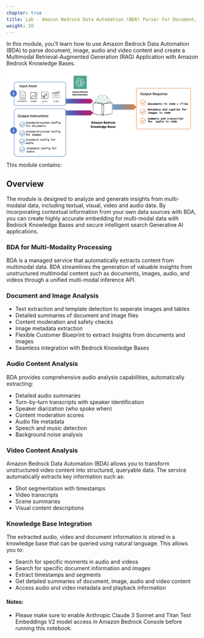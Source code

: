 ```yaml
---
chapter: true
title: Lab - Amazon Bedrock Data Automation (BDA) Parser for Document, Image Audio and Video files
weight: 20
---
```


In this module, you'll learn how to use Amazon Bedrock Data Automation (BDA) to parse document, image, audio and video content and create a Multimodal Retrieval-Augmented Generation (RAG) Application with Amazon Bedrock Knowledge Bases. 
![BDA video and audio with KB Architecture](../static/bda_kb_integration.png)
This module contains:

## Overview
The module is designed to analyze and generate insights from multi-modalal data, including textual, visual, video and audio data. By incorporating contextual information from your own data sources with BDA, you can create highly accurate embedding for multi-modal data with Bedrock Knowledge Bases and secure intelligent search Generative AI applications.

### BDA for Multi-Modality Processing
BDA is a managed service that automatically extracts content from multimodal data. BDA streamlines the generation of valuable insights from unstructured multimodal content such as documents, images, audio, and videos through a unified multi-modal inference API.

### Document and Image Analysis
- Text extraction and template detection to seperate images and tables
- Detailed summaries of document and image files
- Content moderation and safety checks
- Image metadata extraction
- Flexible Customer Blueprint to extract Insights from documents and images 
- Seamless integration with Bedrock Knowledge Bases

### Audio Content Analysis
BDA provides comprehensive audio analysis capabilities, automatically extracting:
- Detailed audio summaries
- Turn-by-turn transcripts with speaker identification
- Speaker diarization (who spoke when)
- Content moderation scores
- Audio file metadata
- Speech and music detection
- Background noise analysis

### Video Content Analysis
Amazon Bedrock Data Automation (BDA) allows you to transform unstructured video content into structured, queryable data. The service automatically extracts key information such as:
- Shot segmentation with timestamps
- Video transcripts
- Scene summaries
- Visual content descriptions

### Knowledge Base Integration
The extracted audio, video and document information is stored in a knowledge base that can be queried using natural language. This allows you to:
- Search for specific moments in audio and videos
- Search for specific document information and images
- Extract timestamps and segments
- Get detailed summaries of document, image, audio and video content
- Access audio and video metadata and playback information

#### Notes:

- Please make sure to enable Anthropic Claude 3 Sonnet and  Titan Text Embeddings V2 model access in Amazon Bedrock Console before running this notebook. 
